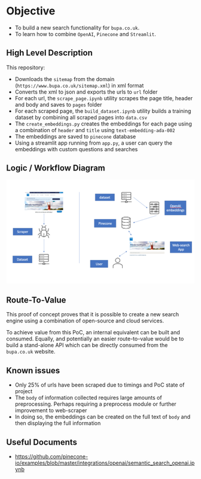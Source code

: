 # Objective

- To build a new search functionality for `bupa.co.uk`. 
- To learn how to combine `OpenAI`, `Pinecone` and `Streamlit`.

## High Level Description

This repository:

- Downloads the `sitemap` from the domain (`https://www.bupa.co.uk/sitemap.xml`) in xml format
- Converts the xml to json and exports the urls to `url` folder
- For each url, the `scrape_page.ipynb` utility scrapes the page title, header and body and saves to `pages` folder 
- For each scraped page, the `build_dataset.ipynb` utility builds a training dataset by combining all scraped pages into `data.csv`
- The `create_embeddings.py` creates the embeddings for each page using a combination of `header` and `title` using `text-embedding-ada-002`
- The embeddings are saved to `pinecone` database
- Using a streamlit app running from `app.py`, a user can query the embeddings with custom questions and searches

## Logic / Workflow Diagram

![web_search](/img/hld_workflow.png)

## Route-To-Value

This proof of concept proves that it is possible to create a new search engine using a combination of open-source and cloud services.  

To achieve value from this PoC, an internal equivalent can be built and consumed. Equally, and potentially an easier route-to-value would be to build a stand-alone API which can be directly consumed from the `bupa.co.uk` website. 

## Known issues

- Only 25% of urls have been scraped due to timings and PoC state of project  
- The `body` of information collected requires large amounts of preprocessing. Perhaps requiring a preprocess module or further improvement to web-scraper  
- In doing so, the embeddings can be created on the full text of `body` and then displaying the full information  

## Useful Documents

- https://github.com/pinecone-io/examples/blob/master/integrations/openai/semantic_search_openai.ipynb